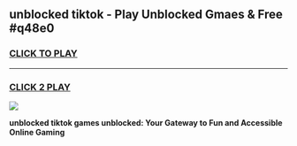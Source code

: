 
## unblocked tiktok - Play Unblocked Gmaes & Free #q48e0
<h3>
<a href="https://news.freeplayer.one?title=unblocked_tiktok&ref=03M">CLICK TO PLAY</a></h3>
<hr>

<h3>
<a href="https://news.freeplayer.one?title=unblocked_tiktok&ref=03M">CLICK 2 PLAY</a>
  
</h3>

<a href="https://news.freeplayer.one?title=unblocked_tiktok&ref=03M"><img src="https://clearcache.store/games.png"></a>


**unblocked tiktok games unblocked: Your Gateway to Fun and Accessible Online Gaming**
